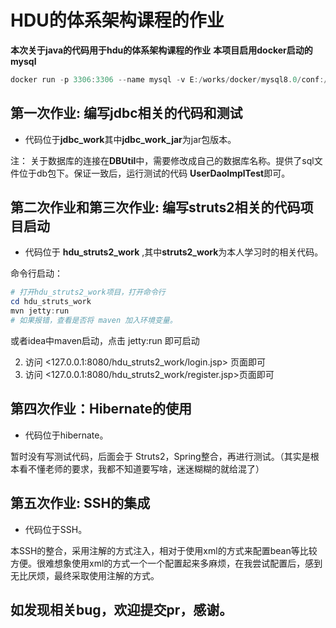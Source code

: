 # HDU的体系架构课程的作业

**本次关于java的代码用于hdu的体系架构课程的作业**
**本项目启用docker启动的mysql**

```powershell
docker run -p 3306:3306 --name mysql -v E:/works/docker/mysql8.0/conf:/etc/mysql/conf.d -v E:/works/docker/mysql8.0/logs:/var/log/mysql -v E:/works/docker/mysql8.0/data:/var/lib/mysql -e MYSQL_ROOT_PASSWORD=123456 -d mysql:latest --default-authentication-plugin=mysql_native_password
```

## **第一次作业:** 编写jdbc相关的代码和测试

- 代码位于**jdbc_work**其中**jdbc_work_jar**为jar包版本。



注： 关于数据库的连接在**DBUtil**中，需要修改成自己的数据库名称。提供了sql文件位于db包下。保证一致后，运行测试的代码 **UserDaoImplTest**即可。



## **第二次作业和第三次作业:** 编写struts2相关的代码项目启动

- 代码位于 **hdu_struts2_work** ,其中**struts2_work**为本人学习时的相关代码。


命令行启动：

~~~powershell
# 打开hdu_struts2_work项目，打开命令行
cd hdu_struts_work
mvn jetty:run
# 如果报错，查看是否将 maven 加入环境变量。
~~~

或者idea中maven启动，点击 jetty:run 即可启动 

2. 访问 <127.0.0.1:8080/hdu_struts2_work/login.jsp> 页面即可
3. 访问 <127.0.0.1:8080/hdu_struts2_work/register.jsp>页面即可



## 第四次作业：Hibernate的使用

- 代码位于hibernate。

暂时没有写测试代码，后面会于 Struts2，Spring整合，再进行测试。（其实是根本看不懂老师的要求，我都不知道要写啥，迷迷糊糊的就给混了）



## 第五次作业: SSH的集成

- 代码位于SSH。

本SSH的整合，采用注解的方式注入，相对于使用xml的方式来配置bean等比较方便。很难想象使用xml的方式一个一个配置起来多麻烦，在我尝试配置后，感到无比厌烦，最终采取使用注解的方式。








## 如发现相关bug，欢迎提交pr，感谢。



